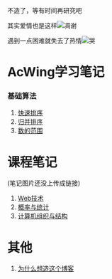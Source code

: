 不造了，等有时间再研究吧

其实爱情也是这样<img src="https://pcsdata.baidu.com/thumbnail/b30126f5ci0fb9920e8bee2216cbe871?fid=928361809-16051585-661502615223467&rt=pr&sign=FDTAER-yUdy3dSFZ0SVxtzShv1zcMqd-dodhTGOUF7zUXC9Sc3QDP29MLVY%3D&expires=2h&chkv=0&chkbd=0&chkpc=&dp-logid=128564208462533080&dp-callid=0&time=1667214000&bus_no=26&size=c1600_u1600&quality=100&vuk=-&ft=video" alt="凋谢" style="zoom:100%;" />

遇到一点困难就失去了热情![哭](https://pcsdata.baidu.com/thumbnail/0fe75483el8c38470c45120860802149?fid=928361809-16051585-712596663825853&rt=pr&sign=FDTAER-yUdy3dSFZ0SVxtzShv1zcMqd-WwwS2oEonDpS077Z0%2BtN%2BEPk6GA%3D&expires=2h&chkv=0&chkbd=0&chkpc=&dp-logid=128564208462533080&dp-callid=0&time=1667214000&bus_no=26&size=c1600_u1600&quality=100&vuk=-&ft=video)


# AcWing学习笔记

### 基础算法

1. [快速排序](_posts/acwing/基础算法/2022-10-31-785快速排序.md)
2. [归并排序](_posts/acwing/基础算法/2022-10-31-787归并排序.md)
3. [数的范围](_posts/acwing/基础算法/2022-10-31-789数的范围.md)



# 课程笔记
(笔记图片还没上传成链接)

1. [Web技术](_posts/课程/2022-10-31-Web技术.md)
2. [概率与统计](_posts/课程/2022-10-31-概率与统计.md)
3. [计算机组织与结构](_posts/课程/2022-10-31-计算机组织与结构.md)



# 其他

1. [为什么想造这个博客](_posts/others/2022-10-31-Why-I-want-a-blog.md)
